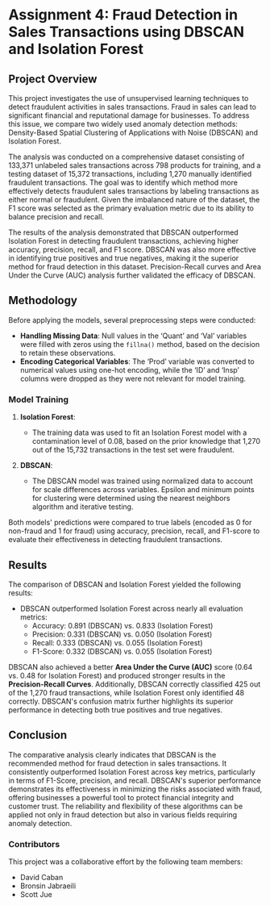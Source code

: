 # Assignment 4: Fraud Detection in Sales Transactions using DBSCAN and Isolation Forest

## Project Overview

This project investigates the use of unsupervised learning techniques to detect fraudulent activities in sales transactions. Fraud in sales can lead to significant financial and reputational damage for businesses. To address this issue, we compare two widely used anomaly detection methods: Density-Based Spatial Clustering of Applications with Noise (DBSCAN) and Isolation Forest.

The analysis was conducted on a comprehensive dataset consisting of 133,371 unlabeled sales transactions across 798 products for training, and a testing dataset of 15,372 transactions, including 1,270 manually identified fraudulent transactions. The goal was to identify which method more effectively detects fraudulent sales transactions by labeling transactions as either normal or fraudulent. Given the imbalanced nature of the dataset, the F1 score was selected as the primary evaluation metric due to its ability to balance precision and recall.

The results of the analysis demonstrated that DBSCAN outperformed Isolation Forest in detecting fraudulent transactions, achieving higher accuracy, precision, recall, and F1 score. DBSCAN was also more effective in identifying true positives and true negatives, making it the superior method for fraud detection in this dataset. Precision-Recall curves and Area Under the Curve (AUC) analysis further validated the efficacy of DBSCAN.

## Methodology

Before applying the models, several preprocessing steps were conducted:
- **Handling Missing Data**: Null values in the ‘Quant’ and ‘Val’ variables were filled with zeros using the `fillna()` method, based on the decision to retain these observations.
- **Encoding Categorical Variables**: The ‘Prod’ variable was converted to numerical values using one-hot encoding, while the ‘ID’ and ‘Insp’ columns were dropped as they were not relevant for model training.
  
### Model Training

1. **Isolation Forest**:
   - The training data was used to fit an Isolation Forest model with a contamination level of 0.08, based on the prior knowledge that 1,270 out of the 15,732 transactions in the test set were fraudulent.
   
2. **DBSCAN**:
   - The DBSCAN model was trained using normalized data to account for scale differences across variables. Epsilon and minimum points for clustering were determined using the nearest neighbors algorithm and iterative testing.

Both models' predictions were compared to true labels (encoded as 0 for non-fraud and 1 for fraud) using accuracy, precision, recall, and F1-score to evaluate their effectiveness in detecting fraudulent transactions.

## Results

The comparison of DBSCAN and Isolation Forest yielded the following results:
- DBSCAN outperformed Isolation Forest across nearly all evaluation metrics:
  - Accuracy: 0.891 (DBSCAN) vs. 0.833 (Isolation Forest)
  - Precision: 0.331 (DBSCAN) vs. 0.050 (Isolation Forest)
  - Recall: 0.333 (DBSCAN) vs. 0.055 (Isolation Forest)
  - F1-Score: 0.332 (DBSCAN) vs. 0.055 (Isolation Forest)

DBSCAN also achieved a better **Area Under the Curve (AUC)** score (0.64 vs. 0.48 for Isolation Forest) and produced stronger results in the **Precision-Recall Curves**. Additionally, DBSCAN correctly classified 425 out of the 1,270 fraud transactions, while Isolation Forest only identified 48 correctly. DBSCAN's confusion matrix further highlights its superior performance in detecting both true positives and true negatives.

## Conclusion

The comparative analysis clearly indicates that DBSCAN is the recommended method for fraud detection in sales transactions. It consistently outperformed Isolation Forest across key metrics, particularly in terms of F1-Score, precision, and recall. DBSCAN's superior performance demonstrates its effectiveness in minimizing the risks associated with fraud, offering businesses a powerful tool to protect financial integrity and customer trust. The reliability and flexibility of these algorithms can be applied not only in fraud detection but also in various fields requiring anomaly detection.

### Contributors

This project was a collaborative effort by the following team members:

- David Caban
- Bronsin Jabraeili
- Scott Jue

